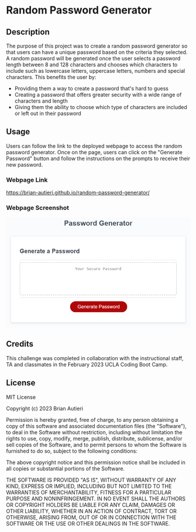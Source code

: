 # Random Password Generator

## Description

The purpose of this project was to create a random password generator so that users can have a unique password based on the criteria they selected. A random password will be generated once the user selects a password length between 8 and 128 characters and chooses which characters to include such as lowercase letters, uppercase letters, numbers and special characters. This benefits the user by:

- Providing them a way to create a password that's hard to guess
- Creating a password that offers greater security with a wide range of characters and length
- Giving them the ability to choose which type of characters are included or left out in their password

## Usage

Users can follow the link to the deployed webpage to access the random password generator. Once on the page, users can click on the "Generate Password" button and follow the instructions on the prompts to receive their new password.

### Webpage Link

https://brian-autieri.github.io/random-password-generator/

### Webpage Screenshot

![alt text](/images/03-javascript-homework-demo.png)

## Credits

This challenge was completed in collaboration with the instructional staff, TA and classmates in the February 2023 UCLA Coding Boot Camp.

## License

MIT License

Copyright (c) 2023 Brian Autieri

Permission is hereby granted, free of charge, to any person obtaining a copy of this software and associated documentation files (the "Software"), to deal in the Software without restriction, including without limitation the rights to use, copy, modify, merge, publish, distribute, sublicense, and/or sell copies of the Software, and to permit persons to whom the Software is furnished to do so, subject to the following conditions:

The above copyright notice and this permission notice shall be included in all copies or substantial portions of the Software.

THE SOFTWARE IS PROVIDED "AS IS", WITHOUT WARRANTY OF ANY KIND, EXPRESS OR IMPLIED, INCLUDING BUT NOT LIMITED TO THE WARRANTIES OF MERCHANTABILITY, FITNESS FOR A PARTICULAR PURPOSE AND NONINFRINGEMENT. IN NO EVENT SHALL THE AUTHORS OR COPYRIGHT HOLDERS BE LIABLE FOR ANY CLAIM, DAMAGES OR OTHER LIABILITY, WHETHER IN AN ACTION OF CONTRACT, TORT OR OTHERWISE, ARISING FROM, OUT OF OR IN CONNECTION WITH THE SOFTWARE OR THE USE OR OTHER DEALINGS IN THE SOFTWARE.
